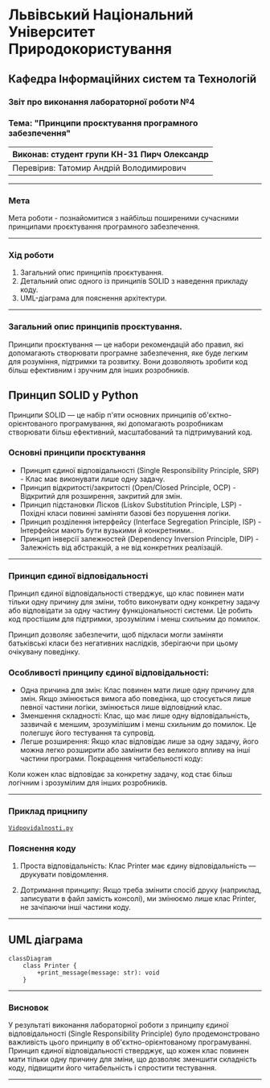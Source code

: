 
# Львівський Національний Університет Природокористування
## Кафедра Інформаційних систем та Технологій

### Звіт про виконання лабораторної роботи №4
### Тема: "Принципи проєктування програмного забезпечення"

| Виконав: студент групи КН-31 Пирч Олександр |  
| ------------------------------------------ |  
| Перевірив: Татомир Андрій Володимирович              |  

---

### Мета
Мета роботи - познайомитися з найбільш поширеними сучасними принципами проєктування програмного забезпечення.


---

### Хід роботи

1. Загальний опис принципів проєктування.
2. Детальний опис одного із принципів SOLID з наведення прикладу коду.
3. UML-діаграма для пояснення архітектури.


---

###  Загальний опис принципів проєктування.
Принципи проєктування — це набори рекомендацій або правил, які допомагають створювати програмне забезпечення, яке буде легким для розуміння, підтримки та розвитку. Вони дозволяють зробити код більш ефективним і зручним для інших розробників. 

## Принцип SOLID у Python 

Принципи SOLID — це набір п'яти основних принципів об'єктно-орієнтованого програмування, які допомагають розробникам створювати більш ефективний, масштабований та підтримуваний код. 

### Основні принципи проєктування

- Принцип єдиної відповідальності (Single Responsibility Principle, SRP) - Клас має виконувати лише одну задачу.
- Принцип відкритості/закритості (Open/Closed Principle, OCP) -  Відкритий для розширення, закритий для змін.
- Принцип підстановки Лісков (Liskov Substitution Principle, LSP) - Похідні класи повинні заміняти базові без порушення логіки.
- Принцип розділення інтерфейсу (Interface Segregation Principle, ISP) - Інтерфейси мають бути вузькими й конкретними..
- Принцип інверсії залежностей (Dependency Inversion Principle, DIP) - Залежність від абстракцій, а не від конкретних реалізацій.
---

### Принцип єдиної відповідальності
Принцип єдиної відповідальності стверджує, що клас повинен мати тільки одну причину для зміни, тобто виконувати одну конкретну задачу або відповідати за одну частину функціональності системи. Це робить код простішим для підтримки, зрозумілим і менш схильним до помилок.

Принцип дозволяє забезпечити, щоб підкласи могли заміняти батьківські класи без негативних наслідків, зберігаючи при цьому очікувану поведінку.
### Особливості принципу єдиної відповідальності:
- Одна причина для змін: Клас повинен мати лише одну причину для змін. Якщо змінюється вимога або поведінка, що стосується лише певної частини логіки, змінюється лише відповідний клас.
- Зменшення складності: Клас, що має лише одну відповідальність, зазвичай є меншим, зрозумілішим і менш схильним до помилок. Це полегшує його тестування та супровід.
- Легше розширення: Якщо клас відповідає лише за одну задачу, його можна легко розширити або замінити без великого впливу на інші частини програми.
Покращення читабельності коду:

Коли кожен клас відповідає за конкретну задачу, код стає більш логічним і зрозумілим для інших розробників.

___

### Приклад прицнипу
[`Vidpovidalnosti.py`](./Vidpovidalnosti.py)

### Пояснення коду
1) Проста відповідальність:
Клас Printer має єдину відповідальність — друкувати повідомлення.

2) Дотримання принципу:
Якщо треба змінити спосіб друку (наприклад, записувати в файл замість консолі), ми змінюємо лише клас Printer, не зачіпаючи інші частини коду.
___

## UML діаграма

```mermaid
classDiagram
    class Printer {
        +print_message(message: str): void
    }

```

---

### Висновок
У результаті виконання лабораторної роботи з принципу єдиної відповідальності (Single Responsibility Principle) було продемонстровано важливість цього принципу в об'єктно-орієнтованому програмуванні. Принцип єдиної відповідальності стверджує, що кожен клас повинен мати тільки одну причину для зміни, що дозволяє зменшити складність коду, підвищити його читабельність і спростити тестування.

---


